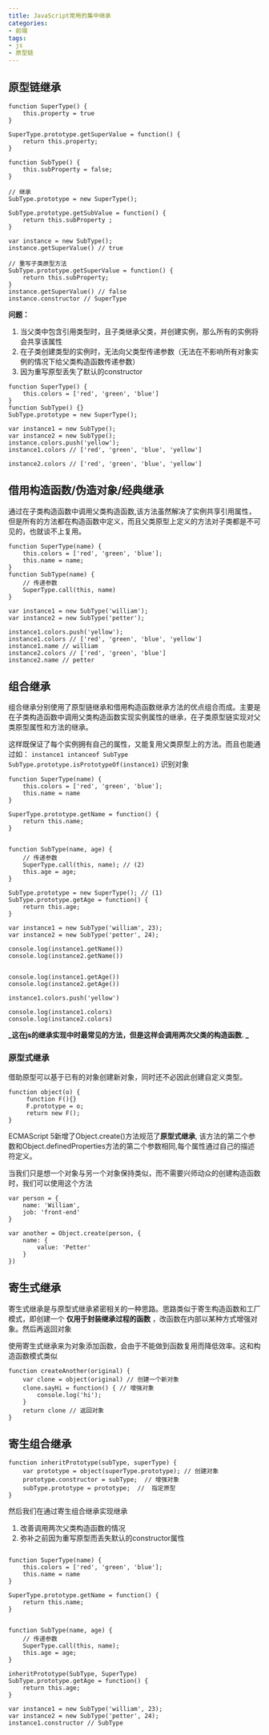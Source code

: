 ```yaml
---
title: JavaScript常用的集中继承
categories:
- 前端
tags: 
- js
- 原型链
---
```

## 原型链继承

```
function SuperType() {
    this.property = true
}

SuperType.prototype.getSuperValue = function() {
    return this.property;
}

function SubType() {
    this.subProperty = false;
}

// 继承
SubType.prototype = new SuperType();

SubType.prototype.getSubValue = function() {
    return this.subProperty ;
}

var instance = new SubType();
instance.getSuperValue() // true

// 重写子类原型方法
SubType.prototype.getSuperValue = function() {
    return this.subProperty;
}
instance.getSuperValue() // false
instance.constructor // SuperType
```
**问题：**
1. 当父类中包含引用类型时，且子类继承父类，并创建实例，那么所有的实例将会共享该属性
2. 在子类创建类型的实例时，无法向父类型传递参数（无法在不影响所有对象实例的情况下给父类构造函数传递参数）
3. 因为重写原型丢失了默认的constructor
```
function SuperType() {
    this.colors = ['red', 'green', 'blue']
}
function SubType() {}
SubType.prototype = new SuperType();

var instance1 = new SubType();
var instance2 = new SubType();
instance.colors.push('yellow');
instance1.colors // ['red', 'green', 'blue', 'yellow']

instance2.colors // ['red', 'green', 'blue', 'yellow']

```

## 借用构造函数/伪造对象/经典继承

通过在子类构造函数中调用父类构造函数,该方法虽然解决了实例共享引用属性，但是所有的方法都在构造函数中定义，而且父类原型上定义的方法对子类都是不可见的，也就谈不上复用。
```
function SuperType(name) {
    this.colors = ['red', 'green', 'blue'];
    this.name = name;
}
function SubType(name) {
    // 传递参数
    SuperType.call(this, name)
}

var instance1 = new SubType('william');
var instance2 = new SubType('petter');

instance1.colors.push('yellow');
instance1.colors // ['red', 'green', 'blue', 'yellow']
instance1.name // william
instance2.colors // ['red', 'green', 'blue']
instance2.name // petter
```

## 组合继承
组合继承分别使用了原型链继承和借用构造函数继承方法的优点组合而成。主要是在子类构造函数中调用父类构造函数实现实例属性的继承，在子类原型链实现对父类原型属性和方法的继承。

这样既保证了每个实例拥有自己的属性，又能复用父类原型上的方法。而且也能通过如：
`instance1 intanceof SubType`
`SubType.prototype.isPrototypeOf(instance1)`
识别对象

```
function SuperType(name) {
    this.colors = ['red', 'green', 'blue'];
    this.name = name
}

SuperType.prototype.getName = function() {
    return this.name;
}


function SubType(name, age) {
    // 传递参数
    SuperType.call(this, name); // (2)
    this.age = age;
}

SubType.prototype = new SuperType(); // (1)
SubType.prototype.getAge = function() {
    return this.age;
}

var instance1 = new SubType('william', 23);
var instance2 = new SubType('petter', 24);

console.log(instance1.getName())
console.log(instance2.getName())


console.log(instance1.getAge())
console.log(instance2.getAge())

instance1.colors.push('yellow')

console.log(instance1.colors)
console.log(instance2.colors)
```
**_这在js的继承实现中时最常见的方法，但是这样会调用两次父类的构造函数. _**

### 原型式继承
借助原型可以基于已有的对象创建新对象，同时还不必因此创建自定义类型。
```
function object(o) {
     function F(){}
     F.prototype = o;
     return new F();
}
```
ECMAScript 5新增了Object.create()方法规范了**原型式继承**, 该方法的第二个参数和Object.definedProperties方法的第二个参数相同,每个属性通过自己的描述符定义。

当我们只是想一个对象与另一个对象保持类似，而不需要兴师动众的创建构造函数时，我们可以使用这个方法
```
var person = {
    name: 'William',
    job: 'front-end'
}

var another = Object.create(person, {
    name: {
        value: 'Petter'
    }
})
```

## 寄生式继承
寄生式继承是与原型式继承紧密相关的一种思路。思路类似于寄生构造函数和工厂模式，即创建一个 **仅用于封装继承过程的函数** ，改函数在内部以某种方式增强对象。然后再返回对象

使用寄生式继承来为对象添加函数，会由于不能做到函数复用而降低效率。这和构造函数模式类似
```
function createAnother(original) {
    var clone = object(original) // 创建一个新对象
    clone.sayHi = function() { // 增强对象
        console.log('hi');
    }
    return clone // 返回对象
}
```

## 寄生组合继承
```
function inheritPrototype(subType, superType) { 
    var prototype = object(superType.prototype); // 创建对象
    prototype.constructor = subType;  // 增强对象
    subType.prototype = prototype;  //  指定原型
}
```

然后我们在通过寄生组合继承实现继承
1. 改善调用两次父类构造函数的情况
2. 弥补之前因为重写原型而丢失默认的constructor属性
```

function SuperType(name) {
    this.colors = ['red', 'green', 'blue'];
    this.name = name
}

SuperType.prototype.getName = function() {
    return this.name;
}


function SubType(name, age) {
    // 传递参数
    SuperType.call(this, name);
    this.age = age;
}

inheritPrototype(SubType, SuperType)
SubType.prototype.getAge = function() {
    return this.age;
}

var instance1 = new SubType('william', 23);
var instance2 = new SubType('petter', 24);
instance1.constructor // SubType
```
